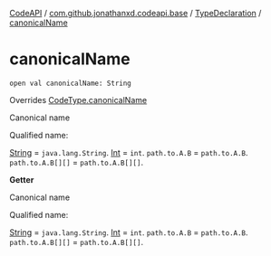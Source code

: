 [CodeAPI](../../index.md) / [com.github.jonathanxd.codeapi.base](../index.md) / [TypeDeclaration](index.md) / [canonicalName](.)

# canonicalName

`open val canonicalName: String`

Overrides [CodeType.canonicalName](../../com.github.jonathanxd.codeapi.type/-code-type/canonical-name.md)

Canonical name

Qualified name:

[String](#) = `java.lang.String`.
[Int](#) = `int`.
`path.to.A.B` = `path.to.A.B`.
`path.to.A.B[][]` = `path.to.A.B[][]`.

**Getter**

Canonical name

Qualified name:

[String](#) = `java.lang.String`.
[Int](#) = `int`.
`path.to.A.B` = `path.to.A.B`.
`path.to.A.B[][]` = `path.to.A.B[][]`.

